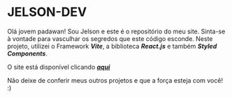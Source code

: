 # **JELSON-DEV**

Olá jovem padawan! Sou Jelson e este é o repositório do meu site. Sinta-se à vontade para vasculhar os segredos que este código esconde.
Neste projeto, utilizei o Framework ***Vite***, a biblioteca ***React.js*** e também ***Styled Components***.

O site está disponível clicando [***aqui***](https://jelson-dev.vercel.app/)

Não deixe de conferir meus outros projetos e que a força esteja com você! :)
